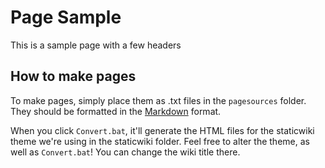 # Page Sample

This is a sample page with a few headers

## How to make pages

To make pages, simply place them as .txt files in the `pagesources` folder. They should be formatted in the [Markdown](https://github.com/adam-p/markdown-here/wiki/Markdown-Cheatsheet) format.

When you click `Convert.bat`, it'll generate the HTML files for the staticwiki theme we're using in the staticwiki folder. Feel free to alter the theme, as well as `Convert.bat`! You can change the wiki title there.
